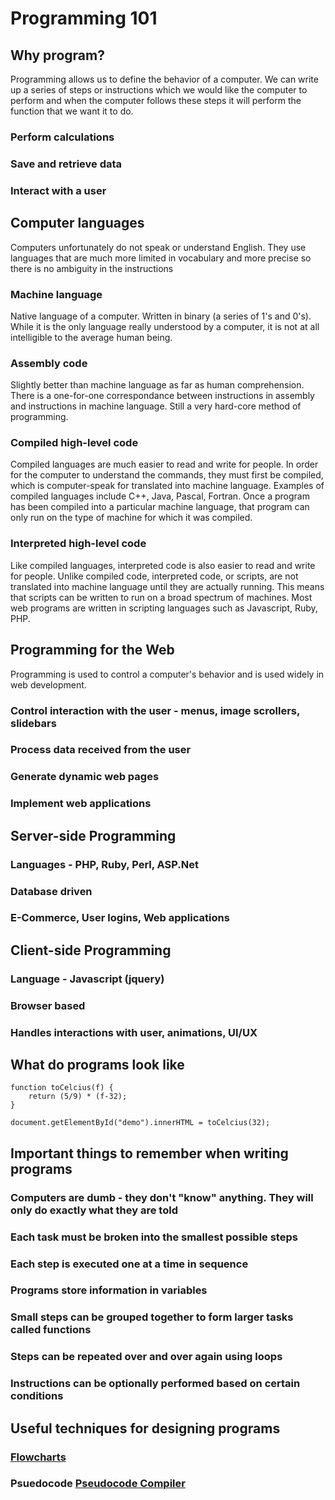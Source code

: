 # Programming 101

## Why program?
Programming allows us to define the behavior of a computer. We can write up a series of steps or instructions which we would like the computer to perform and when the computer follows these steps it will perform the function that we want it to do.

### Perform calculations
### Save and retrieve data
### Interact with a user

## Computer languages
Computers unfortunately do not speak or understand English. They use languages that are much more limited in vocabulary and more precise so there is no ambiguity in the instructions

### Machine language
Native language of a computer. Written in binary (a series of 1's and 0's). While it is the only language really understood by a computer, it is not at all intelligible to the average human being.
### Assembly code
Slightly better than machine language as far as human comprehension. There is a one-for-one correspondance between instructions in assembly and instructions in machine language. Still a very hard-core method of programming.
### Compiled high-level code
Compiled languages are much easier to read and write for people. In order for the computer to understand the commands, they must first be compiled, which is computer-speak for translated into machine language. Examples of compiled languages include C++, Java, Pascal, Fortran. Once a program has been compiled into a particular machine language, that program can only run on the type of machine for which it was compiled.
### Interpreted high-level code
Like compiled languages, interpreted code is also easier to read and write for people. Unlike compiled code, interpreted code, or scripts, are not translated into machine language until they are actually running. This means that scripts can be written to run on a broad spectrum of machines. Most web programs are written in scripting languages such as Javascript, Ruby, PHP.

## Programming for the Web
Programming is used to control a computer's behavior and is used widely in web development.
### Control interaction with the user - menus, image scrollers, slidebars
### Process data received from the user
### Generate dynamic web pages
### Implement web applications

## Server-side Programming
### Languages - PHP, Ruby, Perl, ASP.Net
### Database driven
### E-Commerce, User logins, Web applications

## Client-side Programming
### Language - Javascript (jquery)
### Browser based
### Handles interactions with user, animations, UI/UX

## What do programs look like
```
function toCelcius(f) {
    return (5/9) * (f-32);
}

document.getElementById("demo").innerHTML = toCelcius(32);
```

## Important things to remember when writing programs
### Computers are dumb - they don't "know" anything. They will only do exactly what they are told
### Each task must be broken into the smallest possible steps
### Each step is executed one at a time in sequence
### Programs store information in variables 
### Small steps can be grouped together to form larger tasks called functions
### Steps can be repeated over and over again using loops
### Instructions can be optionally performed based on certain conditions

## Useful techniques for designing programs
### [Flowcharts](IntroductionToFlowcharts.pdf)
### Psuedocode [Pseudocode Compiler](www.hendersontech.com/?page_id=33)
